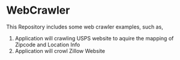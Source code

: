 WebCrawler
==========

This Repository includes some web crawler examples, such as,

1. Application will crawling USPS website to aquire the mapping of Zipcode and Location Info
2. Application will crowl Zillow Website
